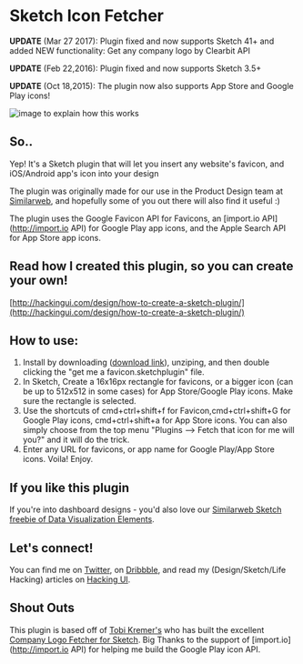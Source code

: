 # Sketch Icon Fetcher


**UPDATE** (Mar 27 2017): Plugin fixed and now supports Sketch 41+ and added NEW functionality: Get any company logo by Clearbit API


**UPDATE** (Feb 22,2016): Plugin fixed and now supports Sketch 3.5+

**UPDATE** (Oct 18,2015): The plugin now also supports App Store and Google Play icons!

![image to explain how this works](https://github.com/sagishrieber/sketch-any-icon-fetcher/blob/master/demo-appicon.gif "how this works")

## So..
Yep! It's a Sketch plugin that will let you insert any website's favicon, and iOS/Android app's icon into your design

The plugin was originally made for our use in the Product Design team at [Similarweb](http://similarweb.com "Similarweb"), and hopefully some of you out there will also find it useful :)  

The plugin uses the Google Favicon API for Favicons, an [import.io API](http://import.io API) for Google Play app icons, and the Apple Search API for App Store app icons.

## Read how I created this plugin, so you can create your own!
[http://hackingui.com/design/how-to-create-a-sketch-plugin/](http://hackingui.com/design/how-to-create-a-sketch-plugin/)
## How to use:
1. Install by downloading ([download link](https://github.com/sagishrieber/sketch-get-favicon-by-url/archive/master.zip "download")), unziping, and then double clicking the "get me a favicon.sketchplugin" file.
2. In Sketch, Create a 16x16px rectangle for favicons, or a bigger icon (can be up to 512x512 in some cases) for App Store/Google Play icons. Make sure the rectangle is selected.
3. Use the shortcuts of cmd+ctrl+shift+f for Favicon,cmd+ctrl+shift+G for Google Play icons, cmd+ctrl+shift+a for App Store icons. You can also simply choose from the top menu "Plugins --> Fetch that icon for me will you?" and it will do the trick.
4. Enter any URL for favicons, or app name for Google Play/App Store icons. Voila! Enjoy.

## If you like this plugin
If you're into dashboard designs - you'd also love our [Similarweb Sketch freebie of Data Visualization Elements](http://hackingui.com/freebies/free-data-visualization-elements-ui-kit/ "Sketch freebie of Data Visualization on Hacking UI").

## Let's connect!
You can find me on [Twitter](http://twitter.com/sagishrieber "@sagishrieber"), on [Dribbble](http://dribbble.com/sagishrieber "Dribbble"), and read my (Design/Sketch/Life Hacking) articles on [Hacking UI](http://hackingUI.com "Hacking UI").

## Shout Outs
This plugin is based off of [Tobi Kremer's](https://github.com/soulchild "Tobi Kremer on Github") who has built the excellent [Company Logo Fetcher for Sketch](https://github.com/soulchild/sketch-logo-fetcher).
Big Thanks to the support of [import.io](http://import.io API) for helping me build the Google Play icon API.
